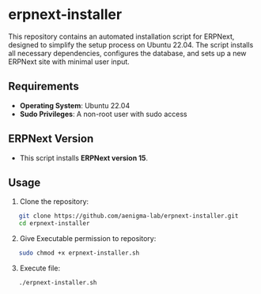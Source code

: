 # erpnext-installer

This repository contains an automated installation script for ERPNext, designed to simplify the setup process on Ubuntu 22.04. The script installs all necessary dependencies, configures the database, and sets up a new ERPNext site with minimal user input.

## Requirements

- **Operating System**: Ubuntu 22.04
- **Sudo Privileges**: A non-root user with sudo access

## ERPNext Version

- This script installs **ERPNext version 15**.

## Usage

1. Clone the repository:
```bash
   git clone https://github.com/aenigma-lab/erpnext-installer.git
   cd erpnext-installer
```
2. Give Executable permission to repository:
```bash
   sudo chmod +x erpnext-installer.sh
```
3. Execute file:
```bash
   ./erpnext-installer.sh
